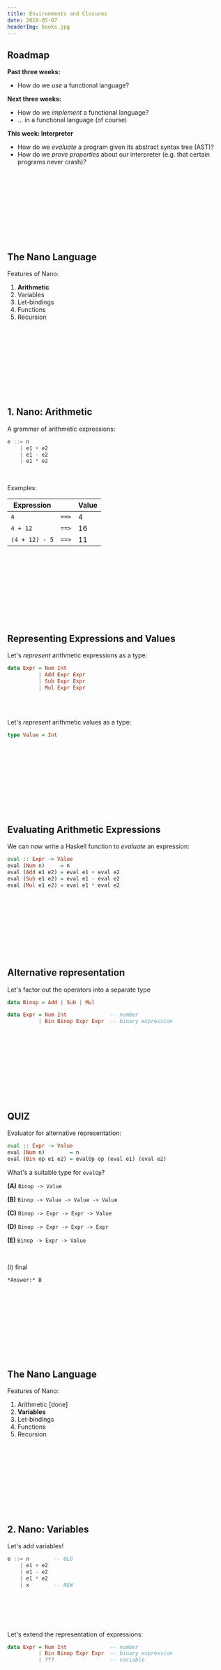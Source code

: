 ```yaml
---
title: Environments and Closures
date: 2018-05-07
headerImg: books.jpg
---
```


## Roadmap


**Past three weeks:**

- How do we *use* a functional language?


**Next three weeks:**

- How do we *implement* a functional language?
- ... in a functional language (of course)

**This week: Interpreter**

- How do we *evaluate* a program given its abstract syntax tree (AST)?
- How do we *prove properties* about our interpreter 
  (e.g. that certain programs never crash)?  
  
<br>
<br>
<br>
<br>
<br>
<br>
<br>
<br>
<br>

## The Nano Language

Features of Nano:

1. **Arithmetic**
2. Variables
3. Let-bindings
4. Functions
5. Recursion

<br>
<br>
<br>
<br>
<br>
<br>
<br>
<br>
<br>

## 1. Nano: Arithmetic

A grammar of arithmetic expressions:

```haskell
e ::= n
    | e1 + e2
    | e1 - e2
    | e1 * e2
```

<br>

Examples:

| Expression    |               | Value |
| ------------- | ------------- | ----- |
| `4`           | `==>`         | 4     |
| `4 + 12`      | `==>`         | 16    |
| `(4 + 12) - 5`| `==>`         | 11    |

<br>
<br>
<br>
<br>
<br>
<br>
<br>
<br>
<br>

## Representing Expressions and Values

Let's *represent* arithmetic expressions as a type:

```haskell
data Expr = Num Int
          | Add Expr Expr
          | Sub Expr Expr
          | Mul Expr Expr
```

<br>
<br>

Let's *represent* arithmetic values as a type:

```haskell
type Value = Int
```

<br>
<br>
<br>
<br>
<br>
<br>
<br>
<br>
<br>

## Evaluating Arithmetic Expressions

We can now write a Haskell function to  *evaluate* an expression:

```haskell
eval :: Expr -> Value
eval (Num n)     = n
eval (Add e1 e2) = eval e1 + eval e2
eval (Sub e1 e2) = eval e1 - eval e2
eval (Mul e1 e2) = eval e1 * eval e2
```

<br>
<br>
<br>
<br>
<br>
<br>
<br>
<br>

## Alternative representation

Let's factor out the operators into a separate type

```haskell
data Binop = Add | Sub | Mul

data Expr = Num Int              -- number
          | Bin Binop Expr Expr  -- binary expression
```

<br>
<br>
<br>
<br>
<br>
<br>
<br>
<br>
<br>

## QUIZ

Evaluator for alternative representation:

```haskell
eval :: Expr -> Value
eval (Num n)        = n
eval (Bin op e1 e2) = evalOp op (eval e1) (eval e2)
```

What's a suitable type for `evalOp`?

**(A)** `Binop -> Value`

**(B)** `Binop -> Value -> Value -> Value`

**(C)** `Binop -> Expr -> Expr -> Value`

**(D)** `Binop -> Expr -> Expr -> Expr`

**(E)** `Binop -> Expr -> Value`

<br>

(I) final

    *Answer:* B

<br>
<br>
<br>
<br>
<br>
<br>
<br>
<br>
<br>

## The Nano Language

Features of Nano:

1. Arithmetic [done]
2. **Variables**
3. Let-bindings
4. Functions
5. Recursion


<br>
<br>
<br>
<br>
<br>
<br>
<br>
<br>
<br>

## 2. Nano: Variables

Let's add variables!

```haskell
e ::= n        -- OLD
    | e1 + e2 
    | e1 - e2 
    | e1 * e2
    | x        -- NEW
```

<br>
<br>
<br>
<br>

Let's extend the representation of expressions:

```haskell
data Expr = Num Int              -- number
          | Bin Binop Expr Expr  -- binary expression
          | ???                  -- variable
```

<br>
<br>
<br>
<br>
<br>
<br>
<br>
<br>
<br>

```haskell
type Id = String

data Expr = Num Int              -- number
          | Bin Binop Expr Expr  -- binary expression
          | Var Id               -- variable
```

<br>
<br>
<br>
<br>

Now let's extend the evaluation function!

<br>
<br>
<br>
<br>
<br>
<br>
<br>
<br>
<br>

## QUIZ

What should the following expression evaluate to?

```
x + 1
```

**(A)** `0`

**(B)** `1`

**(C)** Runtime error

<br>

(I) final

    *Answer:* C
    
<br>
<br>
<br>
<br>
<br>
<br>
<br>
<br>
<br>

## Environment

An expression is evaluated in an **environment**

  - It's like a phone book that maps *variables* to *values*
  
```
["x" := 0, "y" := 12, ...]
```  

<br>

We can *represent* an environment using the following type:

```
type Env = [(Id, Value)]
```

<br>
<br>
<br>
<br>
<br>
<br>
<br>
<br>

## Evaluation in an Environment

We write

```
eval env expr  ==> value
```

To mean that evaluating `expr` *in the environment* `env` returns `value`

<br>
<br>
<br>
<br>
<br>
<br>
<br>
<br>

## QUIZ

What should the result of?

```
eval ["x" := 0, "y" := 12, ...] (x + 1)
```

**(A)** `0`

**(B)** `1`

**(C)** Runtime error

<br>

(I) final

    *Answer:* B

<br>
<br>
<br>
<br>
<br>
<br>
<br>
<br>

To evaluate a variable, **look up** its value in the environment!

| Environment    | Expression    |              | Value |
| -------------- | ------------- |------------- | ----- |
| `["x" := 5]`   | `x`           |`==>`         | 5     |
| `["x" := 5]`   | `x + 12`      |`==>`         | 17     |
| `["x" := 5]`   | `y - 5`       |`==>`         | error  |


<br>
<br>
<br>
<br>


## Evaluating Variables

We need to update our evaluation function to take the environment *as an argument*:

```haskell
eval :: Env -> Expr -> Value
eval env (Num n)        = ???
eval env (Bin op e1 e2) = ???
eval env (Var x)        = ???
```

<br>
<br>
<br>
<br>
<br>
<br>
<br>
<br>

```haskell
eval :: Env -> Expr -> Value
eval env (Num n)        = n
eval env (Bin op e1 e2) = evalOp op (eval env e1) (eval env e2)
eval env (Var x)        = lookup x env
```

<br>
<br>
<br>

But how do variables get into the environment?

<br>
<br>
<br>
<br>
<br>
<br>
<br>
<br>




## The Nano Language

Features of Nano:

1. Arithmetic [done]
2. Variables [done]
3. **Let-bindings**
4. Functions
5. Recursion


<br>
<br>
<br>
<br>
<br>
<br>
<br>
<br>
<br>


## 3. Nano: Let Bindings

Let's add let bindings!

```haskell
e ::= n                -- OLD
    | e1 + e2 
    | e1 - e2 
    | e1 * e2
    | x
    | let x = e1 in e2 -- NEW
```

<br>

Example:


| Environment    | Expression    |              | Value |
| -------------- | ------------- |------------- | ----- |
| `[]`           | `let x = 2 + 3 in x * 2`           |`==>`         | 10     |

<br>
<br>
<br>
<br>


Let's extend the representation of expressions:

```haskell
data Expr = Num Int              -- number
          | Bin Binop Expr Expr  -- binary expression
          | Var x                -- variable
          | ???                  -- let binding
```

<br>
<br>
<br>
<br>
<br>
<br>
<br>
<br>
<br>

```haskell
data Expr = Num Int              -- number
          | Bin Binop Expr Expr  -- binary expression
          | Var Id               -- variable
          | Let Id Expr Expr     -- let binding
```

<br>
<br>
<br>
<br>

Now let's extend the evaluation function!

```haskell
eval :: Env -> Expr -> Value
eval env (Num n)          = n
eval env (Bin op e1 e2)   = evalOp op (eval env e1) (eval env e2)
eval env (Var x)          = lookup x env
eval env (Let x def body) = ???
```

<br>

Let's develop intuition with examples!

<br>
<br>
<br>
<br>
<br>
<br>

## QUIZ

What should this evaluate to?

```haskell
let x = 5 
in
  x + 1
```

**(A)** `1`

**(B)** `5`

**(C)** `6`

**(D)** Error: unbound variable `x`

**(E)** Error: unbound variable `y`


<br>

(I) final

    *Answer:* C

<br>
<br>
<br>
<br>
<br>
<br>

## QUIZ

What should this evaluate to?

```haskell
let x = 5 
in
  let y = x + 1 
  in
    x * y
```

**(A)** `5`

**(B)** `6`

**(C)** `30`

**(D)** Error: unbound variable `x`

**(E)** Error: unbound variable `y`


<br>

(I) final

    *Answer:* C

<br>
<br>
<br>
<br>
<br>
<br>
<br>
<br>

    
## QUIZ

What should this evaluate to?

```haskell
let x = 0 
in
  (let x = 100 
   in
     x + 1
  ) + x
```

**(A)** `1`

**(B)** `101`

**(C)** `202`

**(D)** `2`

**(E)** Error: multiple definitions of `x`


<br>

(I) final

    *Answer:* B

<br>
<br>
<br>
<br>
<br>
<br>
<br>

## Principle: Static (Lexical) Scoping
    
Every variable *use* (occurrence) gets its value from the most local *definition* (binding)

  - in a *pure* language, the value never changes once defined
  - easy to tell by looking at the program, where a variable's value came from!
    
<br>
<br>
<br>
<br>
<br>
<br>
<br>

## Implementing Lexical Scoping

**Example 1**:

```haskell
            -- environment:
let x = 5   -- []
in          -- [x := 5]
  x + 1
```

<br>
<br>

**Example 2**:

```haskell
                 -- environment:
let x = 5        -- []
in               -- [x := 5]
  let y = x + 1
  in             -- [y := 6, x := 5]
    x * y
```

*Note:* `[y := 6]` got *added* to the environment

<br>
<br>

**Example 3**:

```haskell
                 -- environment:
let x = 0 
in               -- [x := 0]
  (let x = 100 
   in            -- [x := 100, x := 0]
     x + 1
  ) 
  + x            -- [x := 0]
```

*Note:* `[x := 100]` was only added for the inner scope

<br>
<br>
<br>
<br>
<br>
<br>
<br>


## Evaluating let Expressions

To evaluate `let x = e1 in e2` in `env`:

  1. Evaluate `e1` in `env` to `val`
  2. *Extend* `env` with a mapping `["x" := val]`
  3. Evaluate `e2` in this extended environment
  
<br>
<br>
<br>
<br>
<br>
<br>
<br>  

```haskell
eval :: Env -> Expr -> Value
eval env (Num n)          = n
eval env (Bin op e1 e2)   = evalOp op (eval e1) (eval e2)
eval env (Var x)          = lookup x env
eval env (Let x e1 e2)    = eval env' e2
  where
    v    = eval env e1
    env' = (x, v) : env    
```


<br>
<br>
<br>
<br>
<br>
<br>
<br>
<br>


## QUIZ

Which of the following locations inside `eval` **could fail**?

```haskell
eval :: Env -> Expr -> Value
eval env (Num n)          = n                              -- (A)
eval env (Bin op e1 e2)   = evalOp op (eval e1) (eval e2)  -- (B)
eval env (Var x)          = lookup x env                   -- (C)
eval env (Let x e1 e2)    = eval env' e2                   -- (D)
  where
    v    = eval env e1
    env' = (x, v) : env
                                                           -- (E): none    
```


<br>

(I) final

    *Answer:* C
    
<br>
<br>
<br>
<br>
<br>
<br>

## Runtime errors

How do we make sure that `eval` never fails?

<br>
<br>
<br>
<br>
<br>
<br>

## Free vs bound variables

In `eval env e`, `env` must contain bindings for *all free variables* of `e`!

  - an occurrence of `x` is **free** if it is not **bound**
  - an occurrence of `x` is **bound** if it's inside `e2` where `let x = e1 in e2`
  - evaluation succeeds when an expression is **closed**!

<br>
<br>
<br>
<br>
<br>
<br>
<br>
<br>
<br>

## QUIZ

Which variables are free in the expression?

```haskell
let y = (let x = 2 
         in 
           x
        ) + x 
in
  let x = 3 
  in
    x + y
```    

**(A)** None

**(B)** `x`

**(C)** `y`

**(D)** `x, y`

<br>

(I) final

    *Answer:* B
    
<br>
<br>
<br>
<br>
<br>
<br>
<br>
<br>
<br>

## The Nano Language

Features of Nano:

1. Arithmetic [done]
2. Variables [done]
3. Let binding [done]
4. **Functions**
5. Recursion
    
<br>
<br>
<br>
<br>
<br>
<br>
<br>
<br>



## 4. Nano: Functions

Let's add:
 
  - lambda abstraction (aka function definitions) 
  - applications (aka function calls)


```haskell
e ::= n                -- OLD
    | e1 + e2 
    | e1 - e2 
    | e1 * e2
    | x
    | let x = e1 in e2
                       -- NEW
    | \x -> e  -- abstraction
    | e1 e2    -- application        
```

<br>

Example:

```haskell
let inc = \x -> x + 1 in 
inc 10
```

<br>
<br>
<br>
<br>
<br>
<br>
<br>
<br>
<br>

## QUIZ

What should this evaluate to?

```haskell
let inc = \x -> x + 1 in 
inc 10
```    

**(A)** Undefined variable `x`

**(B)** Undefined variable `inc`

**(C)** `1`

**(D)** `10`

**(E)** `11`

<br>

(I) final

    *Answer:* E
    
<br>
<br>
<br>
<br>
<br>
<br>
<br>
<br>
<br>

## Representing functions

Let's extend the representation of expressions:

```haskell
data Expr = Num Int              -- number
          | Bin Binop Expr Expr  -- binary expression
          | Var Id               -- variable
          | Let Id Expr Expr     -- let expression
          | ???                  -- abstraction
          | ???                  -- application
```

<br>
<br>
<br>
<br>
<br>
<br>
<br>
<br>
<br>


```haskell
data Expr = Num Int              -- number
          | Bin Binop Expr Expr  -- binary expression
          | Var Id               -- variable
          | Let Id Expr Expr     -- let expression
          | Lam Id Expr          -- abstraction: formal + body
          | App Expr Expr        -- application: function + actual
```

<br>

Example:

```haskell
let inc = \x -> x + 1 in 
inc 10
```

represented as:

```haskell
Let "inc" 
  (Lam "x" (Bin Add (Var "x") (Num 1)))
  (App (Var "inc") (Num 10))
```

<br>
<br>
<br>
<br>
<br>
<br>

## Evaluating Functions

```haskell
                      -- environment  
let inc = \x -> x + 1 
in                    -- [inc := ???]
  inc 10              -- use the value of inc to evaluate this
```

<br>

What is the **value** of `inc`???

<br>
<br>
<br>
<br>
<br>
<br>
<br>
<br>
<br>

## Rethinking our values

**Until now:** a program *evaluates* to an integer (or fails)

```haskell
type Value = Int

type Env = [(Id, Value)]

eval :: Env -> Expr -> Value
```

<br>
<br>

What do these programs evaluate to?

```haskell
(1)
\x -> x + 1
==> ???

(2)
let f = \x y -> x + y in
f 1
==> ???
```

(I) final

    Conceptually, they both evaluate to a function that increments its argument
    

<br>
<br>
<br>
<br>
<br>
<br>

**Now:** a program evaluates to an integer or *a function* (or fails)

  - Remember: functions are *first-class* values
  
<br>

Let's change our definition of values!  

```haskell
data Value = VNum Int
           | VFun ??? -- What info do we need to store?
           
-- Other types stay the same
type Env = [(Id, Value)]

eval :: Env -> Expr -> Value           
```
<br>
<br>
<br>
<br>
<br>
<br>
<br>
<br>
<br>

## Function values

How should we represent a function value?

```haskell
let inc = \x -> x + 1 in 
inc 10
```

We need to store enough information about `inc`
so that we can later evaluate any *application* of `inc`
(like `inc 0`, `inc 5`, `inc 10`, `inc (factorial 100)`)

<br>
<br>
<br>
<br>

The **value** of a function is its **code**!

<br>
<br>
<br>
<br>
<br>
<br>
<br>
<br>
<br>

## Representing Function Values (First Attempt)

Grammar for values:

```haskell
v ::= n       -- OLD: number
    | <x, e>  -- NEW: formal + body
```

<br>
<br>

Haskell representation:

```haskell
data Value = VNum Int
           | VFun Id Expr -- formal + body
```

<br>
<br>

Let's try this!

```haskell
                      -- environment  
let inc = \x -> x + 1 
in                    -- [inc := <x, x + 1>]
  inc 10              -- how do we evaluate this?
```

<br>
<br>
<br>
<br>
<br>
<br>
<br>
<br>
<br>

## Evaluating applications

```haskell
                      -- environment  
let inc = \x -> x + 1 
in                    -- [inc := <x, x + 1>]
  inc 10              -- how do we evaluate this?
```

To evaluate `inc 10`:
  
  1. Evaluate `inc`, get `<x, x + 1>` 
  2. Evaluate `10`, get `10`
  3. Evaluate `x + 1` in an environment *extended* with `[x := 10]`


<br>
<br>
<br>
<br>
<br>

Let's extend our `eval` function!

```haskell
eval :: Env -> Expr -> Value
eval env (Num n)          = ???
eval env (Bin op e1 e2)   = ???
eval env (Var x)          = ???
eval env (Let x e1 e2)    = ???
eval env (Lam x e)        = ???
eval env (App e1 e2)      = ???    
```

<br>
<br>
<br>
<br>
<br>
<br>
<br>
<br>

```haskell
eval :: Env -> Expr -> Value
eval env (Num n)        = VNum n
eval env (Var x)        = lookup x env
eval env (Bin op e1 e2) = VNum (evalOp op v1 v2)
  where
    (VNum v1) = eval env e1
    (VNum v2) = eval env e2
eval env (Let x e1 e2) = eval env' e2
  where
    v = eval env e1
    env' = (x, v) : env
eval env (Lam x body) = VFun x body
eval env (App fun arg) = eval env' body
  where
    VFun x body = eval env fun
    vArg        = eval env arg
    env'        = (x, vArg) : env
```

<br>
<br>
<br>
<br>
<br>
<br>
<br>
<br>

## QUIZ

What should this evaluate to?

```haskell
let c = 1 
in
  let inc = \x -> x + c
  in
    inc 10
```

**(A)** Undefined variable `x`

**(B)** Undefined variable `c`

**(C)** `1`

**(D)** `10`

**(E)** `11`

<br>

(I) final

    *Answer:* E

<br>
<br>
<br>
<br>
<br>
<br>
<br>
<br>

## QUIZ

And what should this evaluate to?

```haskell
let c = 1 
in
  let inc = \x -> x + c
  in
    let c = 100
    in
      inc 10
```

**(A)** Error: multiple definitions of `c`

**(B)** `11`

**(C)** `110`

<br>

(I) final

    *Answer:* B
    
<br>
<br>
<br>
<br>
<br>
<br>
<br>
<br>

## Reminder: Referential Transparency

The same expression must *always* evaluate to the same value

  - In particular: a function must *always* return the same output for a given input
  
<br>
<br>  
  
Why?

```haskell
> myFunc 10
11

> myFunc 10
110
```

Oh no! How do I find the bug???

  - Is it in `myFunc`?
  - Is it in a global variable?
  - Is it in a library somewhere else?
  
My worst debugging nightmare!

<br>
<br>
<br>
<br>
<br>
<br>
<br>
<br>

## Static vs Dynamic Scoping

What we want:

```haskell
let c = 1               -- <-------------------
in                      --                    \
  let inc = \x -> x + c -- refers to this def \ 
  in
    let c = 100
    in
      inc 10
      
==> 11
```

<br>
<br>

**Lexical** (or **static**) scoping:

  - each occurrence of a variable refers to the most recent binding *in the program text*
  - definition of each variable is unique and known *statically*
  - guarantees referential transparency:

```haskell
let c = 1               -- <-------------------
in                      --                    \
  let inc = \x -> x + c -- refers to this def \ 
  in
    let c = 100
    in
      let res1 = inc 10    -- ==> 11
      in
        let c = 200
        in res2 = inc 10   -- ==> 11
           in res1 == res2 -- ==> True
```
  
<br>
<br>
<br>
<br>

What we **don't** want:

```haskell
let c = 1               
in
  let inc = \x -> x + c -- refers to this def \ 
  in                    --                    \
    let c = 100         -- <-------------------
    in
      inc 10
      
==> 110
```

<br>
<br>

**Dynamic** scoping:

  - each occurrence of a variable refers to the most recent binding *during program execution*
  - can't tell where a variable is defined just by looking at the function body
  - *violates* referential transparency:
    
```haskell
let c = 1               
in
  let inc = \x -> x + c    -- refers to this def \  \
  in                       --                    \  \
    let c = 100            -- <-------------------  \
    in                     --                       \
      let res1 = inc 10    -- ==> 110               \
      in                   --                       \
        let c = 200        -- <----------------------
        in res2 = inc 10   -- ==> 210!!!
           in res1 == res2 -- ==> False
```

<br>
<br>
<br>
<br>
<br>
<br>
<br>
<br>
<br>

## QUIZ

Which scoping does our `eval` function implement?

```haskell
...
eval env (Lam x body) = VFun x body
eval env (App fun arg) = eval env' body
  where
    VFun x body = eval env fun
    vArg        = eval env arg
    env'        = (x, vArg) : env
```

**(A)** Static

**(B)** Dynamic

**(C)** Neither

<br>

(I) final

    *Answer:* B
    
<br>
<br>
<br>
<br>
<br>
<br>
<br>
<br>

Let's find out!

```haskell
                         -- env:
let c = 1                --                                          []
in                       --                                  ["c" := 1]
  let inc = \x -> x + c
  in                     --             ["inc" := <x, x + c>, "c" := 1]
    let c = 100
    in                   -- ["c" := 100, "inc" := <x, x + c>, "c" := 1]
      inc             10
      
-- 1. ==> <x, x + c>

-- 2.                 ==> 10

-- 3. x + c      ["x" := 10, "c" := 100, "inc" := <x, x + c>, "c" := 1]      

--    ==> 110
```

Ouch.

What went wrong?

<br>
<br>
<br>
<br>

```haskell
let c = 1
in                       --                                  ["c" := 1]
  let inc = \x -> x + c  -- we want this "c" to ALWAYS mean 1!
  in                     --             ["inc" := <x, x + c>, "c" := 1]
    let c = 100
    in                   -- ["c" := 100, "inc" := <x, x + c>, "c" := 1]
      inc 10       -- but now it means 100 because we are in a new env!
```

<br>
<br>
<br>
<br>

**Lesson learned:** need to remember what `c` was bound to when `inc` was **defined**!

  - i.e. "freeze" the environment at the point of function definition

<br>
<br>
<br>
<br>
<br>
<br>
<br>
<br>
<br>

## Implementing Static Scoping

Key ideas:

 - **At definition:** Freeze the environment in the function's value
 - **At call:** Use the *frozen* environment to evaluate the body
     - instead of the *current* environment
 
```haskell
                         -- env:
let c = 1                --                                          []
in                       --                                  ["c" := 1]
  let inc = \x -> x + c
  in                     --        ["inc" := <fro, x, x + c>, "c" := 1]
                         --             where fro = ["c" := 1]
    let c = 100
    in                   -- ["c" := 100, "inc" := <fro, x, x + c>, ...]
      inc             10
      
-- 1. ==> <fro, x, x + c>

-- 2.                 ==> 10
--               add "x" to fro instead of env:
-- 3. x + c      ["x" := 10, "c" := 1]      

--    ==> 11
```

Tada!

<br>
<br>
<br>
<br>
<br>
<br>
<br>
<br>
<br>


## Function Values as Closures

To implement lexical scoping, we will represent function values as *closures*

**Closure** = *lambda abstraction* (formal + body) + *environment* at function definition 

<br>
<br>

*Updated* grammar for values:

```haskell
v ::= n
    | <env, x, e>  -- NEW: frozen env + formal + body
    
env ::= []
      | (x := v) : env
```

<br>
<br>

*Updated* Haskell representation:

```haskell
data Value = VNum Int
           | VClos Env Id Expr -- frozen env + formal + body
```

<br>
<br>
<br>
<br>
<br>
<br>
<br>
<br>
<br>


## Evaluating function definitions

How should we modify our `eval` for `Lam`?

```haskell
data Value = VNum Int
           | VClos Env Id Expr -- env + formal + body
           
eval :: Env -> Expr -> Value
eval env (Lam x body) = ??? -- construct a closure
``` 

<br>

Recall: **At definition:** Freeze the environment in the function's value

Exact code for you to figure out in HW4

<br>
<br>
<br>
<br>
<br>
<br>
<br>
<br>
<br>

## Evaluating function calls

How should we modify our `eval` for `App`?

```haskell
data Value = VNum Int
           | VClos Env Id Expr -- env + formal + body
           
eval :: Env -> Expr -> Value
eval env (App e1 e2) = ??? -- apply the closure
``` 

<br>

Recall: **At call:** Use the *frozen* environment to evaluate the body

Exact code for you to figure out in HW4

<br>
<br>

**Hint:** Recall evaluating `inc 10`:

1. Evaluate `inc` to get `<fro, x, x + c>`
2. Evaluate `10` to get `10`
3. Evaluate `x + c` in `(x := 10) : fro`

<br>
<br>

Let's generalize to `e1 e2`:

1. Evaluate `e1` to get `<fro, param, body>`
2. Evaluate `e2` to get `v2`
3. Evaluate `body` in `(param := v2) : fro`

<br>
<br>
<br>
<br>
<br>
<br>
<br>
<br>
<br>

## Advanced Features of Functions

- Functions returning functions
  - aka *partial applications*
- Functions taking functions as arguments
  - aka *higher-order functions*
- Recursion

Does our `eval` support this?

<br>
<br>
<br>
<br>
<br>
<br>
<br>
<br>
<br>

## QUIZ

What should the following evaluate to?

```haskell
let add = \x -> (\y -> x + y)
in
  let add1 = add 1
  in
    let add10 = add 10
    in
      add1 100 + add10 1000
```

**(A)** Runtime error

**(B)** 1102

**(C)** 1120

**(D)** 1111

<br>

(I) final

    *Answer:* D
    
<br>
<br>
<br>
<br>
<br>
<br>
<br>
<br>
<br>

## Partial Applications Achieved!

Closures support functions returning functions!

```haskell
let add = \x -> (\y -> x + y) --                           env0 = []
in                         -- env1 = ["add" := <[], x, \y -> x + y>]
  let add1 = 
        add 1 -- eval ("x" := 1 : env0) (\y -> x + y) 
              --   ==> <["x" := 1], y, x + y>
  in       -- env2 = ["add1" := <["x" := 1], y, x + y>, "add" := ...]
    let add10 = 
      add 10 -- eval ("x" := 10 : env0) (\y -> x + y) 
             --   ==> <["x" := 10], y, x + y>
    in  -- env3 = ["add10" := <["x" := 10], y, x + y>, "add1" := ...]
      add1 100 -- eval ["y" := 100, "x" := 1] (x + y) 
               --   ==> 101
      + 
      add10 1000 -- eval ["y" := 1000, "x" := 10] (x + y) 
                 --  ==> 1010

==> 1111                 
```

<br>
<br>
<br>
<br>
<br>
<br>
<br>
<br>
<br>

## QUIZ

What should the following evaluate to?

```haskell
let inc = \x -> x + 1
in
  let doTwice = \f -> (\x -> f (f x))
  in
    doTwice inc 10
```

**(A)** Runtime error

**(B)** 11

**(C)** 12

<br>

(I) final

    *Answer:* C

<br>
<br>
<br>
<br>
<br>
<br>
<br>
<br>

## Higher-order Functions Achieved

Closures support functions taking functions as arguments!

```haskell
let inc = \x -> x + 1                                -- env0 = []
in                              -- env1 = [inc := <[], x, x + 1>]
  let doTwice = \f -> (\x -> f (f x))
  in  -- env2 = [doTwice := <env1, f, \x -> f (f x)>, inc := ...]
    ((doTwice inc) -- eval ("f" := <[],x,x + 1> : env1) (\x -> f (f x))
                   -- ==> <("f" := <[],x,x + 1> : env1), x, f (f x)>
                   
      10)          -- eval ["x" := 10, "f" := <[],x,x + 1>, ...] f (f x)
      
-- f   ==> <[], x, x + 1>
-- x   ==> 10
-- <[], x, x + 1> 10 ==> eval ["x" := 10] x + 1 ==> 11
-- <[], x, x + 1> 11 ==> eval ["x" := 11] x + 1 ==> 12
    
==> 12    
```

<br>
<br>
<br>
<br>
<br>
<br>
<br>
<br>
<br>     

## QUIZ

What does this evaluate to?

```haskell
let f = \n -> n * f (n - 1) 
in
  f 5
```

**(A)** `120`

**(B)** Evaluation does not terminate

**(C)** Error: unbound variable `f`

<br>

(I) final

    *Answer:* C

<br>
<br>
<br>
<br>
<br>
<br>
<br>

```haskell
let f = \n -> n * f (n - 1) 
in -- [f := <[], n, n * f (n - 1)>]
  f 5 -- eval [n := 5] (n * f (n - 1))
      --  ==> unbound variable f!!!
```


**Lesson learned:** to support recursion, 
you need to figure out a way to put the function itself *back* into its closure environment
before the body gets evaluated!

<br>
<br>
<br>
<br>
<br>
<br>
<br>
<br>
<br>

## The Nano Language

Features of Nano:

1. Arithmetic [done]
2. Variables [done]
3. Let bindings [done]
3. Functions [done]
4. Recursion **[you figure it out in HW4]**


<br>
<br>
<br>
<br>
<br>
<br>
<br>
<br>

That's all folks!


